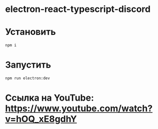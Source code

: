 # electron-react-typescript-discord

# Установить
```
npm i
```
# Запустить
```
npm run electron:dev
```
# Ссылка на YouTube: https://www.youtube.com/watch?v=hOQ_xE8gdhY
